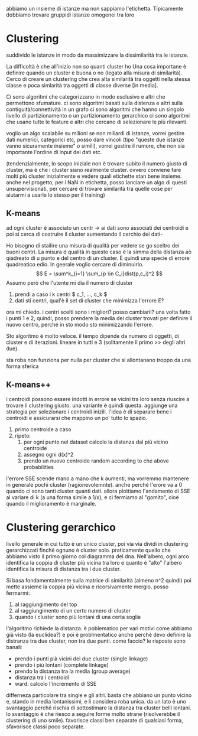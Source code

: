 abbiamo un insieme di istanze ma non sappiamo l'etichetta. Tipicamente dobbiamo trovare gruppidi istanze omogenei tra loro

# Clustering
suddivido le istanze in modo da massimizzare la dissimilarità tra le istanze.

La difficoltà è che all'inizio non so quanti cluster ho
Una cosa importane è definire quando un cluster è buona o no (legato alla misura di similarità). Cerco di creare un clustering che crea alta similarità tra oggetti nella stessa classe e poca simlarità tra oggetti di classe diverse [in media].

Ci sono algoritmi che categorizzano in modo esclusivo e altri che permettono sfumature.
ci sono algoritmi basati sulla distenza e altri sulla contiguità/connettività in un grafo
ci sono algoritmi che hanno un singolo livello di partizionamento o un partizionamento gerarchico
ci sono algoritmi che usano tutte le feature e altri che cercano di selezionare le più rilevanti.

voglio un algo scalabile su milioni se non miliardi di istanze, vorrei gestire dati numerici, categorici etc, posso dare vincoli (tipo "queste due istanze vanno sicuramente insieme" o simili), vorrei gestire il rumore, che non sia importante l'ordine di input dei dati etc.

(tendenzialmente, lo scopo iniziale non è trovare subito il numero giusto di cluster, ma è che i cluster siano realmente cluster. ovvero conviene fare molti più cluster inizialmente e vedere quali etichette stan bene insieme. anche nel progetto, per i NaN in etichetta, posso lanciare un algo di questi unsupervisionati, per cercare di trovare similarità tra quelle cose per aiutarmi a usarle lo stesso per il training)
## K-means
ad ogni cluster è associato un centr -> ai dati sono associati dei centroidi e poi si cerca di costruire il cluster aumentando il cerchio dei dati-

Ho bisogno di stailire una misura di qualità per vedere se go sceltro dei buoni centri.
La misura d qualità in questo caso è la simma della distanza aò qiadreato di u punto e del centro di un cluster. È quindi una specie di errore quadreatico edio. In geerale voglio cercare di diminuirlo.
$$ E = \sum^k_{i=1} \sum_{p \in C_i}dist(p,c_i)^2  $$ 
Assumo però che l'utente mi dia il numero di cluster

1. prendi a caso i k centri $ c_1, ..., c_k $
2. dati sti centri, qual'è il set di cluster che minimizza l'errore E?

ora mi chiedo. i centri scelti sono i migliori? posso cambiarli? 
una volta fatto i punti 1 e 2, quindi, posso prendere la media dei cluster trovati per definire il nuovo centro, perché in sto modo sto minimizzando l'errore.

Sto algoritmo è molto veloce. il tempo dipende da numero di oggetti, di cluster e di iterazioni. lineare in tutti e 3 (solitamente il primo >> degli altri due). 

sta roba non funziona per nulla per cluster che si allontanano troppo da una forma sferica

## K-means++
i centroidi possono essere indotti in errore se vicini tra loro senza riuscire a trovare il clustering giusto.
una variante è quindi questa. aggiunge una strategia per selezionare i centroidi inizili. l'idea è di separare bene i centroidi e assicurarsi che mappino un po' tutto lo spazio. 
1. primo centroide a caso
2. ripeto:
   1. per ogni punto nel dataset calcolo la distanza dal più vicino centroide
   2. assegno ogni d(x)^2
   3. prendo un nuovo centroide random according to che above probabilities

l'errore SSE scende mano a mano che k aumenti, ma vorremmo mantenere in generale pochi cluster (ragionevolemnte). anche perché l'erore va a 0 quando ci sono tanti cluster quanti dati. allora plottiamo l'andamento di SSE al variare di k (a una forma simile a 1/x), e ci fermiamo al "gomito", cioè quando il miglioramento è marginale.

# Clustering gerarchico
livello generale in cui tutto è un unico cluster, poi via via dividi in clustering gerarchizzati finché ognuno è cluster solo.
praticamente quello che abbiamo visto il primo giorno col diagramma del dna. Nell'albero, ogni arco identifica la coppia di cluster più vicina tra loro e quanto è "alto" l'albero identifica la misura di distanza tra i due cluster.

Si basa fondamentalmente sulla matrice di similarità (almeno n^2 quindi) poi mette assieme la coppia più vicina e ricorsivamente mergio. 
posso fermarmi:
1. al raggiungimento del top
2. al raggiungimento di un certo numero di cluster
3. quando i cluster sono più lontani di una certa soglia

l'algoritmo richiede la distanza. è poblematico per vari motivi come abbiamo già visto (la euclidea?) e poi è problmentatico anche perché devo definire la distranza tra due cluster, non tra due punti. come faccio? le risposte sono banali:
* prendo i punti pià vicini dei due cluster (single linkage)
* prendo i più lontani (complete linkage)
* prendo la distanza tra la media (group average)
* distanza tra i centroidi
* ward: calcolo l'incremento di SSE

differneza particolare tra single e gli altri. basta che abbiano un punto vicino e, stando in media lontanissimi, e li considera roba unica. da un lato è uno svantaggio perché rischia di sottostimare la distanza tra cluster belli lontani. lo svantaggio è che riesco a seguire forme molto strane (risolverebbe il clustering di uno smile). favorisce classi ben separate di qualsiasi forma, sfavorisce classi poco separate.